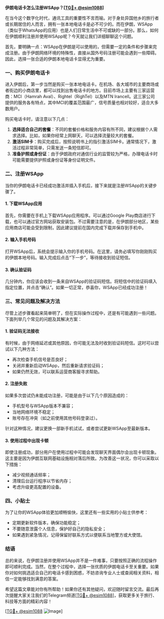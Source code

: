 **伊朗电话卡怎么注册WSApp？[[TG💪+ @esim1088](https://t.me/s/esim1088)]**

在当今这个数字化时代，通讯工具的重要性不言而喻。对于身处异国他乡的旅行者或长期居住的人而言，拥有一张本地电话卡是必不可少的。而在伊朗，WSApp（类似于WhatsApp的应用）也是人们日常生活中不可或缺的一部分。那么，如何在伊朗顺利注册并使用WSApp呢？今天就让我们详细聊聊这个问题。

首先，要明确一点：WSApp在伊朗是可以使用的，但需要一定的条件和步骤来完成注册。由于伊朗网络环境的特殊性，直接从国外号码注册可能会遇到一些障碍。因此，选择一张合适的伊朗本地电话卡显得尤为重要。

### 一、购买伊朗电话卡

进入伊朗后，第一步当然是购买一张本地电话卡。在机场、各大城市的主要商场或者街边的小商店里，都可以找到出售电话卡的地方。目前市场上主要有三家运营商：MCI（Hamrah Aval）、Rightel（RighTel）以及MTN Irancell。这三家公司提供的服务各有特点，其中MCI的覆盖范围最广，信号质量也相对较好，适合大多数用户。

购买电话卡时，请注意以下几点：
1. **选择适合自己的套餐**：不同的套餐价格和服务内容有所不同，建议根据个人需求选择。比如，如果你经常上网聊天，可以选择流量较大的套餐。
2. **激活SIM卡**：购买完成后，按照说明书上的指引激活SIM卡。通常情况下，激活过程非常简单，只需发送一条短信即可。
3. **准备护照或身份证**：由于伊朗政府对通信行业的监管较为严格，办理电话卡时可能需要提供护照或身份证等身份证明文件。

### 二、注册WSApp

当你的伊朗电话卡已经成功激活并插入手机后，接下来就是注册WSApp的关键步骤了。

#### 1. 下载WSApp应用

首先，你需要在手机上下载WSApp应用程序。可以通过Google Play商店进行下载，也可以通过官方网站获取安装包。不过需要注意的是，在伊朗部分地区，某些应用商店可能会受到限制，因此建议提前在国内完成下载并保存到手机中。

#### 2. 输入手机号码

打开WSApp后，系统会提示输入你的手机号码。在这里，请务必填写你刚刚购买的伊朗本地号码。输入完成后点击“下一步”，等待接收到验证短信。

#### 3. 确认验证码

几分钟内，你应该会收到一条来自WSApp的验证码短信。将短信中的验证码填入指定位置，并点击“确认”。如果一切正常，恭喜你，WSApp已经成功注册！

### 三、常见问题及解决方法

尽管上述步骤看起来简单明了，但在实际操作过程中，还是有可能遇到一些问题。下面列举几个常见的问题及其解决方案：

#### 1. 验证码无法接收

有时候，由于网络延迟或其他原因，你可能无法及时收到验证码短信。这时可以尝试以下几种方法：
- 再次检查手机信号是否良好；
- 关闭并重新启动WSApp，然后重新请求验证码；
- 如果仍然无效，可以联系运营商客服寻求帮助。

#### 2. 注册失败

如果多次尝试仍未能成功注册，可能是由于以下几个原因造成的：
- 手机型号与WSApp版本不兼容；
- 当地网络环境不稳定；
- 账号存在冲突（如之前使用其他号码登录过）。

针对这种情况，建议更换一部新手机试试，或者尝试更新WSApp至最新版本。

#### 3. 使用过程中出现卡顿

即使注册成功，部分用户在使用过程中可能会发现聊天界面偶尔会出现卡顿现象。这主要是因为伊朗互联网基础设施相对落后所致。为改善这一状况，你可以采取以下措施：
- 减少视频通话频率；
- 清理后台运行程序以节省内存；
- 考虑升级更高配置的设备。

### 四、小贴士

为了让你的WSApp体验更加顺畅愉快，这里还有一些实用的小贴士供参考：
- 定期更新软件版本，确保功能稳定；
- 不要随意泄露个人信息，保护好自己的隐私安全；
- 如果遇到紧急情况，记得保留好联系方式以便联系当地警方或大使馆。

### 结语

总的来说，在伊朗注册并使用WSApp并不是一件难事，只要按照正确的流程操作即可顺利完成。当然，在整个过程中，选择一张优质的伊朗电话卡至关重要。如果你对如何挑选适合自己的电话卡感到困惑，不妨咨询专业人士或查阅相关资料，相信一定能够找到满意的答案。

希望这篇文章能对你有所帮助！如果你还有其他疑问，欢迎随时留言交流。最后再次提醒大家关注我们的Telegram频道[[TG💪+ @esim1088](https://t.me/s/esim1088)]，获取更多关于旅行、科技等方面的精彩内容！

[[TG💪+ @esim1088](https://t.me/s/esim1088) ![Image](https://i.postimg.cc/4NQfJmqS/Snipaste-2025-05-13-00-14-12.png)]
